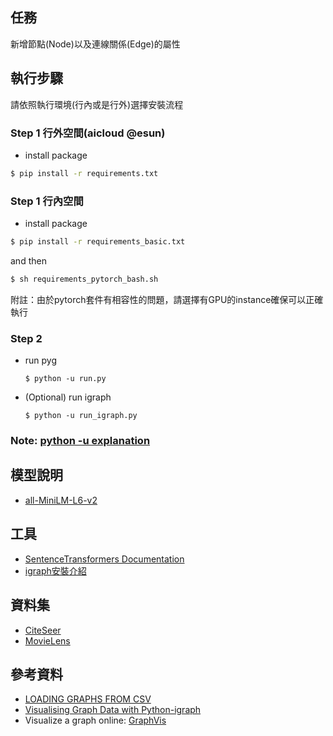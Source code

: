 ## 任務
新增節點(Node)以及連線關係(Edge)的屬性

## 執行步驟
請依照執行環境(行內或是行外)選擇安裝流程
### Step 1 行外空間(aicloud @esun)
- install package
```bash
$ pip install -r requirements.txt
```
### Step 1 行內空間
- install package
```bash
$ pip install -r requirements_basic.txt
```
and then

```bash
$ sh requirements_pytorch_bash.sh
```
附註：由於pytorch套件有相容性的問題，請選擇有GPU的instance確保可以正確執行

### Step 2
- run pyg 
    ```bash==
    $ python -u run.py  
    ``` 
- (Optional) run igraph
    ```bash== 
    $ python -u run_igraph.py
    ```
### Note: [python -u explanation](https://stackoverflow.com/questions/14258500/python-significance-of-u-option)

## 模型說明
- [all-MiniLM-L6-v2](https://huggingface.co/sentence-transformers/all-MiniLM-L6-v2)

## 工具
- [SentenceTransformers Documentation](https://www.sbert.net/)
- [igraph安裝介紹](https://igraph.org/python/)

## 資料集
- [CiteSeer](https://networkrepository.com/citeseer.php)
- [MovieLens](https://grouplens.org/datasets/movielens/)

## 參考資料
- [LOADING GRAPHS FROM CSV](https://pytorch-geometric.readthedocs.io/en/latest/notes/load_csv.html)
- [Visualising Graph Data with Python-igraph](https://towardsdatascience.com/visualising-graph-data-with-python-igraph-b3cc81a495cf)
- Visualize a graph online: [GraphVis](https://networkrepository.com/graphvis.php?d=./data/gsm50/labeled/citeseer.edges)
